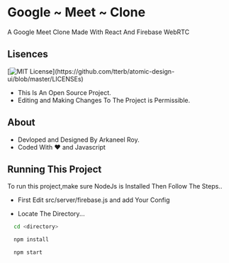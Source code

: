 
# Google ~ Meet ~ Clone

A Google Meet Clone Made With React And Firebase WebRTC


## Lisences


[![MIT License](https://img.shields.io/apm/l/atomic-design-ui.svg?)](https://github.com/tterb/atomic-design-ui/blob/master/LICENSEs)
* This Is An Open Source Project.
* Editing and Making Changes To The Project is Permissible.

## About
* Devloped and Designed By Arkaneel Roy.
* Coded With ♥️ and Javascript 
## Running This Project

To run this project,make sure NodeJs is Installed Then Follow The Steps..

* First Edit src/server/firebase.js and add Your Config


* Locate The Directory...
```bash
  cd <directory>
```
```bash
  npm install
```
```bash
  npm start
```



